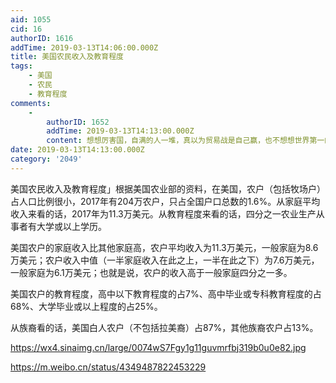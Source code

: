 ```yaml
---
aid: 1055
cid: 16
authorID: 1616
addTime: 2019-03-13T14:06:00.000Z
title: 美国农民收入及教育程度
tags:
    - 美国
    - 农民
    - 教育程度
comments:
    -
        authorID: 1652
        addTime: 2019-03-13T14:13:00.000Z
        content: 想想厉害国，自满的人一堆，真以为贸易战是自己赢，也不想想世界第一的农业国是谁
date: 2019-03-13T14:13:00.000Z
category: '2049'
---
```


美国农民收入及教育程度」根据美国农业部的资料，在美国，农户（包括牧场户）占人口比例很小，2017年有204万农户，只占全国户口总数的1.6%。从家庭平均收入来看的话，2017年为11.3万美元。从教育程度来看的话，四分之一农业生产从事者有大学或以上学历。

美国农户的家庭收入比其他家庭高，农户平均收入为11.3万美元，一般家庭为8.6万美元；农户收入中值（一半家庭收入在此之上，一半在此之下）为7.6万美元，一般家庭为6.1万美元；也就是说，农户的收入高于一般家庭四分之一多。

美国农户的教育程度，高中以下教育程度的占7%、高中毕业或专科教育程度的占68%、大学毕业或以上程度的占25%。

从族裔看的话，美国白人农户（不包括拉美裔）占87%，其他族裔农户占13%。

https://wx4.sinaimg.cn/large/0074wS7Fgy1g11guvmrfbj319b0u0e82.jpg

https://m.weibo.cn/status/4349487822453229
